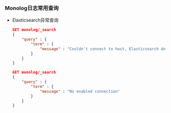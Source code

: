 ### Monolog日志常用查询

* Elasticsearch异常查询
    ```json
    GET monolog/_search
    {
        "query" : {
            "term" : {
                "message" : "Couldn't connect to host, Elasticsearch down?"
            }
        }
    }
    ```

    ```json
    GET monolog/_search
    {
        "query" : {
            "term" : {
                "message" : "No enabled connection"
            }
        }
    }
    ```